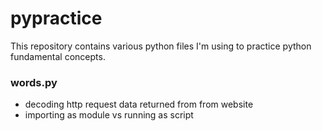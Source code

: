 # pypractice 

This repository contains various python files I'm using to practice python fundamental concepts.

### words.py 

- decoding http request data returned from from website 
- importing as module vs running as script
